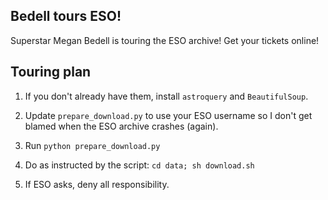 Bedell tours ESO!
-----------------
Superstar Megan Bedell is touring the ESO archive! Get your tickets online!


Touring plan
------------
1. If you don't already have them, install `astroquery` and `BeautifulSoup`.

2. Update `prepare_download.py` to use your ESO username so I don't get blamed
   when the ESO archive crashes (again).

3. Run `python prepare_download.py`

4. Do as instructed by the script: `cd data; sh download.sh`

5. If ESO asks, deny all responsibility.